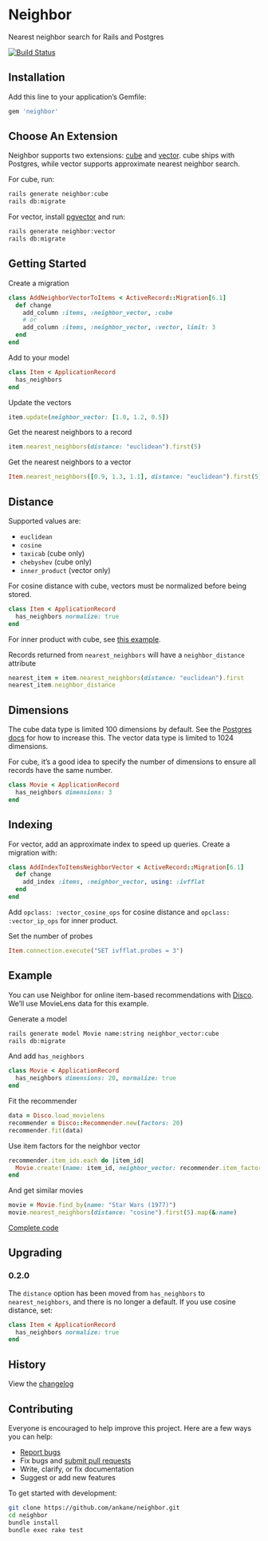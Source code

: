 # Neighbor

Nearest neighbor search for Rails and Postgres

[![Build Status](https://github.com/ankane/neighbor/workflows/build/badge.svg?branch=master)](https://github.com/ankane/neighbor/actions)

## Installation

Add this line to your application’s Gemfile:

```ruby
gem 'neighbor'
```

## Choose An Extension

Neighbor supports two extensions: [cube](https://www.postgresql.org/docs/current/cube.html) and [vector](https://github.com/ankane/pgvector). cube ships with Postgres, while vector supports approximate nearest neighbor search.

For cube, run:

```sh
rails generate neighbor:cube
rails db:migrate
```

For vector, install [pgvector](https://github.com/ankane/pgvector#installation) and run:

```sh
rails generate neighbor:vector
rails db:migrate
```

## Getting Started

Create a migration

```ruby
class AddNeighborVectorToItems < ActiveRecord::Migration[6.1]
  def change
    add_column :items, :neighbor_vector, :cube
    # or
    add_column :items, :neighbor_vector, :vector, limit: 3
  end
end
```

Add to your model

```ruby
class Item < ApplicationRecord
  has_neighbors
end
```

Update the vectors

```ruby
item.update(neighbor_vector: [1.0, 1.2, 0.5])
```

Get the nearest neighbors to a record

```ruby
item.nearest_neighbors(distance: "euclidean").first(5)
```

Get the nearest neighbors to a vector

```ruby
Item.nearest_neighbors([0.9, 1.3, 1.1], distance: "euclidean").first(5)
```

## Distance

Supported values are:

- `euclidean`
- `cosine`
- `taxicab` (cube only)
- `chebyshev` (cube only)
- `inner_product` (vector only)

For cosine distance with cube, vectors must be normalized before being stored.

```ruby
class Item < ApplicationRecord
  has_neighbors normalize: true
end
```

For inner product with cube, see [this example](examples/disco_user_recs.rb).

Records returned from `nearest_neighbors` will have a `neighbor_distance` attribute

```ruby
nearest_item = item.nearest_neighbors(distance: "euclidean").first
nearest_item.neighbor_distance
```

## Dimensions

The cube data type is limited 100 dimensions by default. See the [Postgres docs](https://www.postgresql.org/docs/current/cube.html) for how to increase this. The vector data type is limited to 1024 dimensions.

For cube, it’s a good idea to specify the number of dimensions to ensure all records have the same number.

```ruby
class Movie < ApplicationRecord
  has_neighbors dimensions: 3
end
```

## Indexing

For vector, add an approximate index to speed up queries. Create a migration with:

```ruby
class AddIndexToItemsNeighborVector < ActiveRecord::Migration[6.1]
  def change
    add_index :items, :neighbor_vector, using: :ivfflat
  end
end
```

Add `opclass: :vector_cosine_ops` for cosine distance and `opclass: :vector_ip_ops` for inner product.

Set the number of probes

```ruby
Item.connection.execute("SET ivfflat.probes = 3")
```

## Example

You can use Neighbor for online item-based recommendations with [Disco](https://github.com/ankane/disco). We’ll use MovieLens data for this example.

Generate a model

```sh
rails generate model Movie name:string neighbor_vector:cube
rails db:migrate
```

And add `has_neighbors`

```ruby
class Movie < ApplicationRecord
  has_neighbors dimensions: 20, normalize: true
end
```

Fit the recommender

```ruby
data = Disco.load_movielens
recommender = Disco::Recommender.new(factors: 20)
recommender.fit(data)
```

Use item factors for the neighbor vector

```ruby
recommender.item_ids.each do |item_id|
  Movie.create!(name: item_id, neighbor_vector: recommender.item_factors(item_id))
end
```

And get similar movies

```ruby
movie = Movie.find_by(name: "Star Wars (1977)")
movie.nearest_neighbors(distance: "cosine").first(5).map(&:name)
```

[Complete code](examples/disco_item_recs.rb)

## Upgrading

### 0.2.0

The `distance` option has been moved from `has_neighbors` to `nearest_neighbors`, and there is no longer a default. If you use cosine distance, set:

```ruby
class Item < ApplicationRecord
  has_neighbors normalize: true
end
```

## History

View the [changelog](https://github.com/ankane/neighbor/blob/master/CHANGELOG.md)

## Contributing

Everyone is encouraged to help improve this project. Here are a few ways you can help:

- [Report bugs](https://github.com/ankane/neighbor/issues)
- Fix bugs and [submit pull requests](https://github.com/ankane/neighbor/pulls)
- Write, clarify, or fix documentation
- Suggest or add new features

To get started with development:

```sh
git clone https://github.com/ankane/neighbor.git
cd neighbor
bundle install
bundle exec rake test
```
